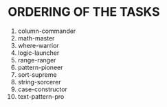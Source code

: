 # ORDERING OF THE TASKS

1. column-commander
2. math-master
3. where-warrior
4. logic-launcher
5. range-ranger
6. pattern-pioneer
7. sort-supreme
8. string-sorcerer
9. case-constructor
10. text-pattern-pro